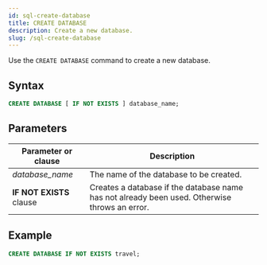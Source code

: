 ```yaml
---
id: sql-create-database
title: CREATE DATABASE
description: Create a new database.
slug: /sql-create-database
---
```

<head>
  <link rel="canonical" href="https://docs.risingwave.com/docs/current/sql-create-database/" />
</head>

Use the `CREATE DATABASE` command to create a new database.

## Syntax

```sql
CREATE DATABASE [ IF NOT EXISTS ] database_name;
```
## Parameters
|Parameter or clause            | Description           |
|-------------------------------|-----------------------|
|*database_name*                |The name of the database to be created.|
|<b>IF NOT EXISTS</b> clause    |Creates a database if the database name has not already been used. Otherwise throws an error.|

## Example
```sql
CREATE DATABASE IF NOT EXISTS travel;
```